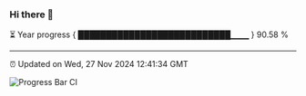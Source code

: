 ### Hi there 👋

⏳ Year progress { ███████████████████████████▁▁▁ } 90.58 %

---

⏰ Updated on Wed, 27 Nov 2024 12:41:34 GMT

![Progress Bar CI](https://github.com/liununu/liununu/workflows/Progress%20Bar%20CI/badge.svg)

